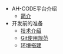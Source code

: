 
* AH-CODE平台介绍
    * [简介](/ahcode_introduce.md)
* 开发前的准备
    * [技术介绍](/develop_prepare/technology_introduction.md)
    * [Git使用规范](/develop_prepare/git_specification.md)
    * [环境搭建](/develop_prepare/environment_setup.md)